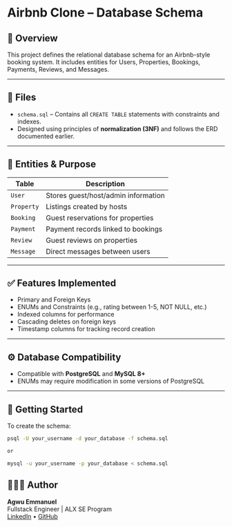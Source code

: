 # Airbnb Clone – Database Schema

## 🧱 Overview

This project defines the relational database schema for an Airbnb-style booking system. It includes entities for Users, Properties, Bookings, Payments, Reviews, and Messages.

---

## 📁 Files

- `schema.sql` – Contains all `CREATE TABLE` statements with constraints and indexes.
- Designed using principles of **normalization (3NF)** and follows the ERD documented earlier.

---

## 🧩 Entities & Purpose

| Table      | Description |
|------------|-------------|
| `User`     | Stores guest/host/admin information |
| `Property` | Listings created by hosts |
| `Booking`  | Guest reservations for properties |
| `Payment`  | Payment records linked to bookings |
| `Review`   | Guest reviews on properties |
| `Message`  | Direct messages between users |

---

## ✅ Features Implemented

- Primary and Foreign Keys
- ENUMs and Constraints (e.g., rating between 1-5, NOT NULL, etc.)
- Indexed columns for performance
- Cascading deletes on foreign keys
- Timestamp columns for tracking record creation

---

## ⚙️ Database Compatibility

- Compatible with **PostgreSQL** and **MySQL 8+**
- ENUMs may require modification in some versions of PostgreSQL

---

## 🚀 Getting Started

To create the schema:

```bash
psql -U your_username -d your_database -f schema.sql

or 

mysql -u your_username -p your_database < schema.sql
```

## 👨🏽‍💻 Author

**Agwu Emmanuel**  
Fullstack Engineer | ALX SE Program  
[LinkedIn](https://linkedin.com/in/emmaagwu) • [GitHub](https://github.com/emmaagwu)  
